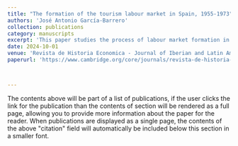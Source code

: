 ```yaml
---
title: "The formation of the tourism labour market in Spain, 1955-1973"
authors: 'José Antonio García-Barrero'
collection: publications
category: manuscripts
excerpt: 'This paper studies the process of labour market formation in the tourism industry in Spain. Results show that tourism regions diverged in their capacity to attract local labour, a factor that led to different compositions of the workforce. In the most dynamic regions, circular migration became a key factor as a result of housing shortages, seasonality and labour policy. Tourism agents promoted these flows by different mechanisms such as recruitment at origin and temporary accommodation. Migration benefited growth of firms, natives' upward mobility and migrants' accumulation of capital. However, inequality in the regional labour market and host society increased.'
date: 2024-10-01
venue: 'Revista de Historia Economica - Journal of Iberian and Latin American Economic History'
paperurl: 'https://www.cambridge.org/core/journals/revista-de-historia-economica-journal-of-iberian-and-latin-american-economic-history/article/formation-of-the-tourism-labour-market-in-spain-19551973/3F851E152A239A3BFC1F5055154DD7F4'



---
```


The contents above will be part of a list of publications, if the user clicks the link for the publication than the contents of section will be rendered as a full page, allowing you to provide more information about the paper for the reader. When publications are displayed as a single page, the contents of the above "citation" field will automatically be included below this section in a smaller font.
